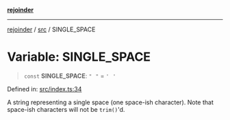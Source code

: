 [**rejoinder**](../../README.md)

***

[rejoinder](../../README.md) / [src](../README.md) / SINGLE\_SPACE

# Variable: SINGLE\_SPACE

> `const` **SINGLE\_SPACE**: `"⠀"` = `'⠀'`

Defined in: [src/index.ts:34](https://github.com/Xunnamius/rejoinder/blob/2e193401f811190578a6daed325a2ddce540538d/src/index.ts#L34)

A string representing a single space (one space-ish character). Note that
space-ish characters will not be `trim()`'d.
